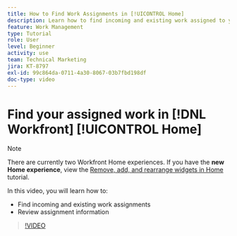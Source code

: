 ```yaml
---
title: How to Find Work Assignments in [!UICONTROL Home]
description: Learn how to find incoming and existing work assigned to you in [!UICONTROL  ]. Then review assignment information.
feature: Work Management
type: Tutorial
role: User
level: Beginner
activity: use
team: Technical Marketing
jira: KT-8797
exl-id: 99c864da-0711-4a30-8067-03b7fbd198df
doc-type: video
---
```

# Find your assigned work in [!DNL Workfront] [!UICONTROL Home]

>[!NOTE]
   >
   >  There are currently two Workfront Home experiences. If you have the <b>new Home experience</b>, view the [Remove, add, and rearrange widgets in Home](https://experienceleague.adobe.com/docs/workfront-learn/tutorials-workfront/home/remove-add-and-rearrange-widgets.html?lang=en) tutorial.

In this video, you will learn how to:

* Find incoming and existing work assignments
* Review assignment information 

>[!VIDEO](https://video.tv.adobe.com/v/335098/?quality=12&learn=on)
